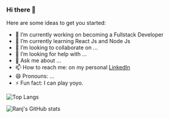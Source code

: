 ### Hi there 👋

Here are some ideas to get you started:

- 🔭 I’m currently working on becoming a Fullstack Developer
- 🌱 I’m currently learning React Js and Node Js
- 👯 I’m looking to collaborate on ...
- 🤔 I’m looking for help with ...
- 💬 Ask me about ...
- 📫 How to reach me: on my personal [LinkedIn](https://www.linkedin.com/in/ranj-jalal-8aa39b215/)
- 😄 Pronouns: ...
- ⚡ Fun fact: I can play yoyo.

![Top Langs](https://github-readme-stats.vercel.app/api/top-langs/?username=RanjDev&layout=compact&theme=tokyonight)


![Ranj's GitHub stats](https://github-readme-stats.vercel.app/api?username=RanjDev&count_private=true&show_icons=true&theme=tokyonight)
